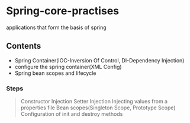 # Spring-core-practises
applications that form the basis of spring

## Contents
- Spring Container(IOC-Inversion Of Control, DI-Dependency Injection)
- configure the spring container(XML Config)
- Spring bean scopes and lifecycle

### Steps
> Constructor Injection
> Setter Injection
> Injecting values from a properties file
> Bean scopes(Singleton Scope, Prototype Scope)
> Configuration of init and destroy methods 
